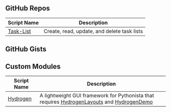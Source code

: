 GitHub Repos
------------

| Script Name        | Description   | 
| -------------      | ------------- | 
| [Task-List][]     | Create, read, update, and delete task lists |

GitHub Gists
------------

Custom Modules
------------

| Script Name        | Description   | 
| -------------      | ------------- | 
| [Hydrogen][]      | A lightweight GUI framework for Pythonista that requires [HydrogenLayouts][] and [HydrogenDemo][]|


[Task-List]: https://github.com/robinsiebler/Task-List
[Hydrogen]: https://gist.github.com/BashedCrab/5924965
[HydrogenLayouts]: https://gist.github.com/BashedCrab/6103019
[HydrogenDemo]: https://gist.github.com/BashedCrab/5953776
